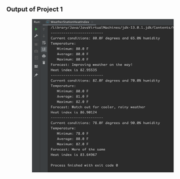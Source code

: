 <h3>Output of Project 1</h3>

<div align="center">
<img src="https://raw.githubusercontent.com/somyaranjan26/OOAD-Projects/project-1/.idea/output.png" width="370" height="400">
</div>